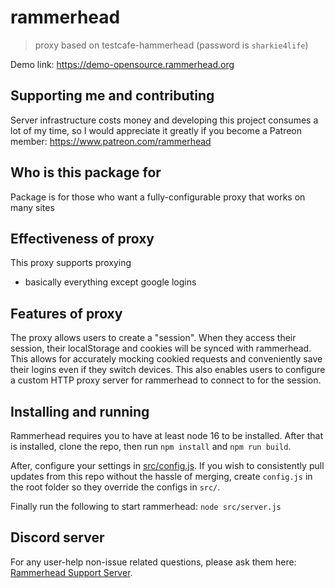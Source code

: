 # rammerhead

> proxy based on testcafe-hammerhead (password is `sharkie4life`)

Demo link: https://demo-opensource.rammerhead.org


## Supporting me and contributing

Server infrastructure costs money and developing this project consumes a lot of my time, so I would appreciate it greatly if you become a Patreon member: https://www.patreon.com/rammerhead


## Who is this package for

Package is for those who want a fully-configurable proxy that works on many sites

## Effectiveness of proxy

This proxy supports proxying
- basically everything except google logins

## Features of proxy

The proxy allows users to create a "session". When they access their session, their localStorage and cookies will be synced with rammerhead. This allows for accurately mocking cookied requests and conveniently save their logins even if they switch devices. This also enables users to configure a custom HTTP proxy server for rammerhead to connect to for the session.

## Installing and running

Rammerhead requires you to have at least node 16 to be installed. After that is installed, clone the repo, then run `npm install` and `npm run build`.

After, configure your settings in [src/config.js](src/config.js). If you wish to consistently pull updates from this repo without the hassle of merging, create `config.js` in the root folder so they override the configs in `src/`.

Finally run the following to start rammerhead: `node src/server.js`

## Discord server

For any user-help non-issue related questions, please ask them here: [Rammerhead Support Server](https://discord.gg/VNT4E7gN5Y).
